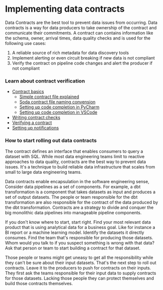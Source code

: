 # Implementing data contracts

Data Contracts are the best tool to prevent data issues from occurring. Data contracts
is a way for data producers to take ownership of the contract and communicate their commitments. 
A contract can contains information like the schema, owner, arrival times, data quality checks and 
is used for the following use cases:

1) A reliable source of rich metadata for data discovery tools
2) Implement alerting or even circuit breaking if new data is not compliant
3) Verify the contract on pipeline code changes and alert the producer if not compliant

### Learn about contract verification

* [Contract basics](01_contract_basics.md)
  * [Simple contract file explained](01_contract_basics.md#simple-contract-file-explained)
  * [Soda contract file naming convension](01_contract_basics.md#soda-contract-file-naming-convension)
  * [Setting up code completion in PyCharm](01_contract_basics.md#setting-up-code-completion-in-pycharm)
  * [Setting up code completion in VSCode](01_contract_basics.md#setting-up-code-completion-in-vscode)
* [Writing contract checks](02_writing_contract_checks.md)
* [Verifying a contract](03_verifying_a_contract.md)
* [Setting up notifications](04_setting_up_notifications.md)

### How to start rolling out data contracts

The contract defines an interface that enables consumers to query a dataset with SQL. While most data engineering 
teams limit to reactive approaches to data quality, contracts are the best way to prevent data issues.  It's a 
technique to build reliable data infrastructure that scales from small to large data engineering teams. 

Data contracts enable encapsulation in the software engineering sense,  Consider data pipelines as a set of 
components. For example, a dbt transformation is a component that takes datasets as input and produces 
a set of output datasets.  The people or team responsible for the dbt transformation are also responsible 
for the contract of the data produced by the dbt transformation.  Contracts are a strategy to divide and 
conquer the big monolithic data pipelines into manageable pipeline components.

If you don't know where to start, start right.  Find your most relevant data product that is using analytical 
data for a business goal. Like for instance a BI report or a machine learning model.  Identify the datasets 
it directly consumes.  Find the team that's responsible for producing those datasets.  Whom would you talk 
to if you suspect something is wrong with that data?  Ask that person or team to start building a contract 
for that dataset.  

Those people or teams might get uneasy to get all the responsibility while they can't be sure about their 
input datasets.  That's the next step to roll out contracts. Leave it to the producers to push for contracts 
on their inputs.  They first ask the teams responsible for their input data to supply contracts for those 
datasets. Lacking those people they can protect themselves and build those contracts themselves.  
